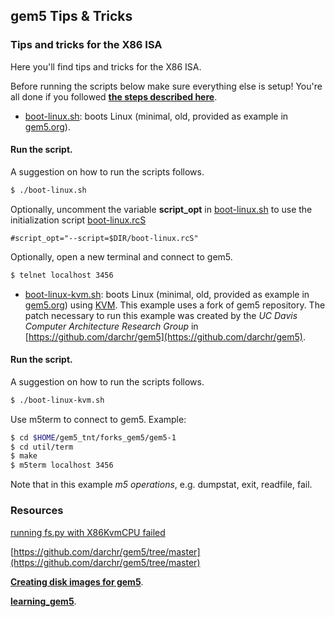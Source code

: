 ## gem5 Tips & Tricks
### **Tips and tricks for the X86 ISA**

Here you'll find tips and tricks for the X86 ISA.

Before running the scripts below make sure everything else is setup! You're
all done if you followed [**the steps described here**](../../README.md).

* [boot-linux.sh]: boots Linux (minimal, old, provided as
  example in [gem5.org](http://www.gem5.org/Download)).

#### **Run the script.**

A suggestion on how to run the scripts follows.

```bash
$ ./boot-linux.sh
```

Optionally, uncomment the variable **script_opt** in [boot-linux.sh] to use
the initialization script [boot-linux.rcS](boot-linux.rcS)

```
#script_opt="--script=$DIR/boot-linux.rcS"
```

Optionally, open a new terminal and connect to gem5.

```bash
$ telnet localhost 3456
```

* [boot-linux-kvm.sh]: boots Linux (minimal, old, provided as
  example in [gem5.org](http://www.gem5.org/Download)) using [KVM]. This example
  uses a fork of gem5 repository. The patch necessary to run this example was
  created by the *UC Davis Computer Architecture Research Group* in
  [https://github.com/darchr/gem5](https://github.com/darchr/gem5).

#### **Run the script.**

A suggestion on how to run the scripts follows.

```bash
$ ./boot-linux-kvm.sh
```

Use m5term to connect to gem5. Example:

```bash
$ cd $HOME/gem5_tnt/forks_gem5/gem5-1
$ cd util/term
$ make
$ m5term localhost 3456
```

Note that in this example *m5 operations*, e.g. dumpstat, exit, readfile,
fail.

### **Resources**

[running fs.py with X86KvmCPU failed](https://gem5-users.gem5.narkive.com/8DBihuUx/running-fs-py-with-x86kvmcpu-failed)

[https://github.com/darchr/gem5/tree/master](https://github.com/darchr/gem5/tree/master)

[**Creating disk images for gem5**](http://www.lowepower.com/jason/creating-disk-images-for-gem5.html).

[**learning_gem5**](http://www.lowepower.com/jason/learning_gem5/).

[KVM]: https://www.linux-kvm.org/page/Main_Page
[boot-linux-kvm.sh]: boot-linux-kvm.sh
[boot-linux.sh]: boot-linux.sh
